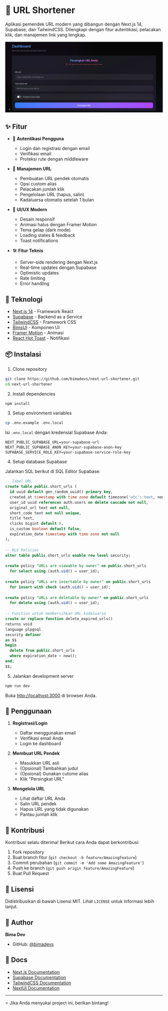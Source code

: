 # 🔗 URL Shortener

Aplikasi pemendek URL modern yang dibangun dengan Next.js 14, Supabase, dan TailwindCSS. Dilengkapi dengan fitur autentikasi, pelacakan klik, dan manajemen link yang lengkap.

![URL Shortener Preview](./public/preview.png)

## ✨ Fitur

- 🔐 **Autentikasi Pengguna**
  - Login dan registrasi dengan email
  - Verifikasi email
  - Proteksi rute dengan middleware
  
- 🎯 **Manajemen URL**
  - Pembuatan URL pendek otomatis
  - Opsi custom alias
  - Pelacakan jumlah klik
  - Pengelolaan URL (hapus, salin)
  - Kadaluarsa otomatis setelah 1 bulan
  
- 🎨 **UI/UX Modern**
  - Desain responsif
  - Animasi halus dengan Framer Motion
  - Tema gelap (dark mode)
  - Loading states & feedback
  - Toast notifications
  
- 🛠 **Fitur Teknis**
  - Server-side rendering dengan Next.js
  - Real-time updates dengan Supabase
  - Optimistic updates
  - Rate limiting
  - Error handling

## 🚀 Teknologi

- [Next.js 14](https://nextjs.org/) - Framework React
- [Supabase](https://supabase.com/) - Backend as a Service
- [TailwindCSS](https://tailwindcss.com/) - Framework CSS
- [BimsUI](https://ui.bimadev.xyz/) - Komponen UI
- [Framer Motion](https://www.framer.com/motion/) - Animasi
- [React Hot Toast](https://react-hot-toast.com/) - Notifikasi

## 📦 Instalasi

1. Clone repository
```bash
git clone https://github.com/bimadevs/next-url-shortener.git
cd next-url-shortener
```

2. Install dependencies
```bash
npm install
```

3. Setup environment variables
```bash
cp .env.example .env.local
```

Isi `.env.local` dengan kredensial Supabase Anda:
```
NEXT_PUBLIC_SUPABASE_URL=your-supabase-url
NEXT_PUBLIC_SUPABASE_ANON_KEY=your-supabase-anon-key
SUPABASE_SERVICE_ROLE_KEY=your-supabase-service-role-key
```

4. Setup database Supabase

Jalankan SQL berikut di SQL Editor Supabase:

```sql
-- Tabel URL
create table public.short_urls (
  id uuid default gen_random_uuid() primary key,
  created_at timestamp with time zone default timezone('utc'::text, now()) not null,
  user_id uuid references auth.users on delete cascade not null,
  original_url text not null,
  short_code text not null unique,
  title text,
  clicks bigint default 0,
  is_custom boolean default false,
  expiration_date timestamp with time zone not null
);

-- RLS Policies
alter table public.short_urls enable row level security;

create policy "URLs are viewable by owner" on public.short_urls
  for select using (auth.uid() = user_id);

create policy "URLs are insertable by owner" on public.short_urls
  for insert with check (auth.uid() = user_id);

create policy "URLs are deletable by owner" on public.short_urls
  for delete using (auth.uid() = user_id);

-- Function untuk membersihkan URL kadaluarsa
create or replace function delete_expired_urls()
returns void
language plpgsql
security definer
as $$
begin
  delete from public.short_urls
  where expiration_date < now();
end;
$$;
```

5. Jalankan development server
```bash
npm run dev
```

Buka [http://localhost:3000](http://localhost:3000) di browser Anda.

## 📝 Penggunaan

1. **Registrasi/Login**
   - Daftar menggunakan email
   - Verifikasi email Anda
   - Login ke dashboard

2. **Membuat URL Pendek**
   - Masukkan URL asli
   - (Opsional) Tambahkan judul
   - (Opsional) Gunakan cutome alias
   - Klik "Persingkat URL"

3. **Mengelola URL**
   - Lihat daftar URL Anda
   - Salin URL pendek
   - Hapus URL yang tidak digunakan
   - Pantau jumlah klik

## 🤝 Kontribusi

Kontribusi selalu diterima! Berikut cara Anda dapat berkontribusi:

1. Fork repository
2. Buat branch fitur (`git checkout -b feature/AmazingFeature`)
3. Commit perubahan (`git commit -m 'Add some AmazingFeature'`)
4. Push ke branch (`git push origin feature/AmazingFeature`)
5. Buat Pull Request

## 📄 Lisensi

Didistribusikan di bawah Lisensi MIT. Lihat `LICENSE` untuk informasi lebih lanjut.

## 👤 Author

**Bima Dev**
- GitHub: [@bimadevs](https://github.com/bimadevs)

## 🙏 Docs

- [Next.js Documentation](https://nextjs.org/docs)
- [Supabase Documentation](https://supabase.com/docs)
- [TailwindCSS Documentation](https://tailwindcss.com/docs)
- [NextUI Documentation](https://nextui.org/docs)

---

⭐️ Jika Anda menyukai project ini, berikan bintang!
